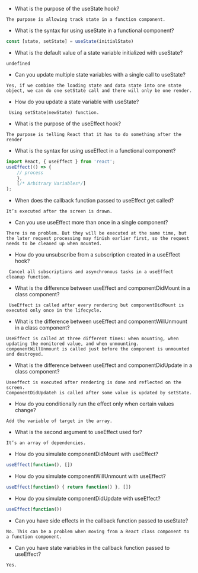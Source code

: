 - What is the purpose of the useState hook?
```
The purpose is allowing track state in a function component.
```
- What is the syntax for using useState in a functional component?
```jsx
const [state, setState] = useState(initialState) 
```
- What is the default value of a state variable initialized with useState?
```
undefined
```
- Can you update multiple state variables with a single call to useState?
```
Yes, if we combine the loading state and data state into one state object, we can do one setState call and there will only be one render.
```
- How do you update a state variable with useState?
```
 Using setState(newState) function.
```
- What is the purpose of the useEffect hook?
```
The purpose is telling React that it has to do something after the render
```
- What is the syntax for using useEffect in a functional component?
```jsx
import React, { useEffect } from 'react';
useEffect(() => {
    // process 
    }, 
    [/* Arbitrary Variables*/]
);
```
- When does the callback function passed to useEffect get called?
```
It’s executed after the screen is drawn.
```
- Can you use useEffect more than once in a single component?
```
There is no problem. But they will be executed at the same time, but the later request processing may finish earlier first, so the request needs to be cleaned up when mounted.
```
- How do you unsubscribe from a subscription created in a useEffect hook?
```
 Cancel all subscriptions and asynchronous tasks in a useEffect cleanup function.
```
- What is the difference between useEffect and componentDidMount in a class component?
```
 UseEffect is called after every rendering but componentDidMount is executed only once in the lifecycle.
```
- What is the difference between useEffect and componentWillUnmount in a class component?
```
UseEffect is called at three different times: when mounting, when updating the monitored value, and when unmounting.
componentWillUnmount is called just before the component is unmounted and destroyed.
```
- What is the difference between useEffect and componentDidUpdate in a class component?
```
Useeffect is executed after rendering is done and reflected on the screen.
ComponentDidUpdateh is called after some value is updated by setState.
```
- How do you conditionally run the effect only when certain values change?
```
Add the variable of target in the array.
```
- What is the second argument to useEffect used for?
```
It’s an array of dependencies.
```
- How do you simulate componentDidMount with useEffect?
```jsx
useEffect(function(), [])
```
- How do you simulate componentWillUnmount with useEffect?
```jsx
useEffect(function() { return function() }, [])
```
- How do you simulate componentDidUpdate with useEffect?
```jsx
useEffect(function())
```
- Can you have side effects in the callback function passed to useState?
```
No. This can be a problem when moving from a React class component to a function component.
```
- Can you have state variables in the callback function passed to useEffect?
```
Yes.
```
